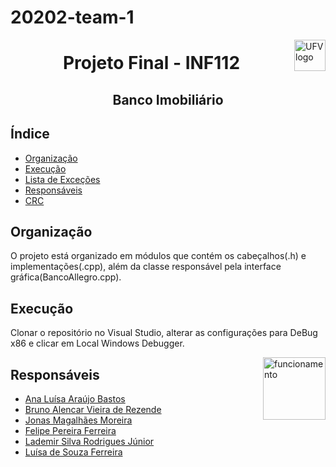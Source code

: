 # 20202-team-1
<a>
    <img src="https://cdn.discordapp.com/attachments/729689711416967239/844210892916523018/Ygemzly2XsP3gzFbXjFyExvD00B3rBvPbDEOoNOB-4uL4NLF1YKM6kiypik1H4koNc5_sNVAAAy_PDq_kmh_CRmn1dvC1uyeckCs.png" alt="UFV logo" title="UFV" align="right" height="50" />
</a>


<h1 align = "center"> Projeto Final - INF112 </h1>


<h2 align = "center"> Banco Imobiliário </h2>


## Índice

- [Organização](#Organização)
- [Execução](#Execução)
- [Lista de Exceções](#Lista-de-Exceções)
- [Responsáveis](#Responsáveis)
- [CRC](#CRC)

## Organização
  O projeto está organizado em módulos que contém os cabeçalhos(.h) e implementações(.cpp), além da classe responsável pela interface gráfica(BancoAllegro.cpp).
 
## Execução
Clonar o repositório no Visual Studio, alterar as configurações para DeBug x86 e clicar em Local Windows Debugger.

<a>
    <img src="https://cdn.discordapp.com/attachments/661031591031603230/844213713870782494/unknown.png" alt="funcionamento" title="print" align="right" height="100" />
</a>

## Responsáveis
- [Ana Luísa Araújo Bastos](https://github.com/AnaLuisaAB) 
- [Bruno Alencar Vieira de Rezende](https://github.com/bruno-avr)
- [Jonas Magalhães Moreira](https://github.com/JonasMoreira01)
- [Felipe Pereira Ferreira ](https://github.com/devlipe)
- [Lademir Silva Rodrigues Júnior ](https://github.com/lademir)
- [Luísa de Souza Ferreira](https://github.com/ferreiraluisa)


